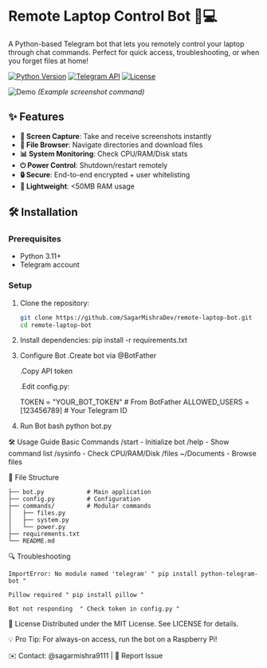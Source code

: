 # Remote Laptop Control Bot 🤖💻

A Python-based Telegram bot that lets you remotely control your laptop through chat commands. Perfect for quick access, troubleshooting, or when you forget files at home!

[![Python Version](https://img.shields.io/badge/python-3.11%2B-blue)](https://www.python.org/)
[![Telegram API](https://img.shields.io/badge/Telegram%20Bot%20API-v20.0-blue)](https://core.telegram.org/bots/api)
[![License](https://img.shields.io/badge/license-MIT-green)](LICENSE)

![Demo](https://i.imgur.com/JQh6W7r.png) *(Example screenshot command)*

## ✨ Features

- **📸 Screen Capture**: Take and receive screenshots instantly
- **📂 File Browser**: Navigate directories and download files
- **📊 System Monitoring**: Check CPU/RAM/Disk stats
- **⏻ Power Control**: Shutdown/restart remotely
- **🔒 Secure**: End-to-end encrypted + user whitelisting
- **🚀 Lightweight**: <50MB RAM usage

## 🛠️ Installation

### Prerequisites
- Python 3.11+
- Telegram account

### Setup
1. Clone the repository:
   ```bash
   git clone https://github.com/SagarMishraDev/remote-laptop-bot.git
   cd remote-laptop-bot

2. Install dependencies:
   pip install -r requirements.txt

3. Configure Bot
   .Create bot via @BotFather

   .Copy API token

   .Edit config.py:

   TOKEN = "YOUR_BOT_TOKEN"  # From BotFather
   ALLOWED_USERS = [123456789]  # Your Telegram ID

4. Run Bot
   bash
   python bot.py

🛠️ Usage Guide
   Basic Commands
    /start - Initialize bot
    /help - Show command list
    /sysinfo - Check CPU/RAM/Disk
    /files ~/Documents - Browse files

📂 File Structure
    
    ├── bot.py            # Main application
    ├── config.py         # Configuration
    ├── commands/         # Modular commands
    │   ├── files.py
    │   ├── system.py
    │   └── power.py
    ├── requirements.txt
    └── README.md

🔍 Troubleshooting

    ImportError: No module named 'telegram'	" pip install python-telegram-bot "

    Pillow required	" pip install pillow "

    Bot not responding	" Check token in config.py "    

📜 License
        Distributed under the MIT License. See LICENSE for details.

💡 Pro Tip: For always-on access, run the bot on a Raspberry Pi!

✉️ Contact: @sagarmishra9111 | 📝 Report Issue
